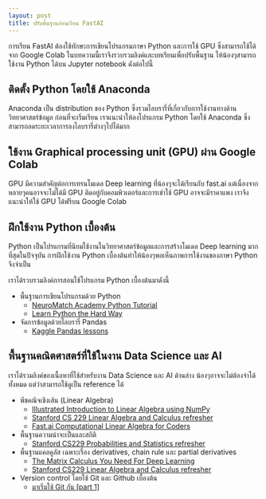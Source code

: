 ```yaml
---
layout: post
title: ปรับพื้นฐานก่อนเรียน FastAI
---
```


การเรียน FastAI ต้องใช้ทักษะการเขียนโปรแกรมภาษา Python
และการใช้ GPU ซึ่งสามารถใช้ได้จาก Google Colab ในบทความนี้เราจึงรวบรวมลิงค์และบทเรียนเพื่อปรับพื้นฐาน
ให้น้องๆสามารถใช้งาน Python ได้บน Jupyter notebook ดังต่อไปนี้

## ติดตั้ง Python โดยใช้ Anaconda

Anaconda เป็น distribution ของ Python ซึ่งรวมไลบรารี่ที่เกี่ยวกับการใช้งานทางด้านวิทยาศาสตร์ข้อมูล
ก่อนที่จะเริ่มเรียน เราแนะนำให้ลงโปรแกรม Python โดยใช้
Anaconda ซึ่งสามารถลดระยะเวลาการลงไลบรารี่ต่างๆไปได้มาก

## ใช้งาน Graphical processing unit (GPU) ผ่าน Google Colab

GPU มีความสำคัญต่อการเทรนโมเดล Deep learning ที่น้องๆจะได้เรียนกับ fast.ai แต่เนื่องจากหลายๆคนอาจจะไม่ได้มี GPU
ติดอยู่กับคอมพิวเตอร์และการเช่าใช้ GPU อาจจะมีราคาแพง เราจึงแนะนำให้ใช้ GPU ได้ฟรีบน Google Colab

## ฝึกใช้งาน Python เบื้องต้น

Python เป็นโปรแกรมที่นิยมใช้งานในวิทยาศาสตร์ข้อมูลและการสร้างโมเดล Deep learning มากที่สุดในปัจจุบัน
การฝึกใช้งาน Python เบื้องต้นทำให้น้องๆพอเห็นภาพการใช้งานของภาษา Python จึงจำเป็น

เราได้รวบรวมลิงค์การสอนใช้โปรแกรม Python เบื้องต้นมาดังนี้

* พื้นฐานการเขียนโปรแกรมด้วย Python
  * [NeuroMatch Academy Python Tutorial](https://github.com/NeuromatchAcademy/course-content#python-for-nma-workshop)
  * [Learn Python the Hard Way](https://github.com/ubarredo/LearnPythonTheHardWay)
* จัดการข้อมูลด้วยไลบรารี่ Pandas
  * [Kaggle Pandas lessons](https://www.kaggle.com/learn/pandas)

## พื้นฐานคณิตศาสตร์ที่ใช้ในงาน Data Science และ AI

เราได้รวมลิงค์ของเนื้อหาที่ใช้สำหรับงาน Data Science และ AI ด้านล่าง
น้องๆอาจจะไม่ต้องจำได้ทั้งหมด แต่ว่าสามารถใช้ดูเป็น reference ได้

* พีชคณิจเชิงเส้น (Linear Algebra)
  * [Illustrated Introduction to Linear Algebra using NumPy](https://medium.com/@kaaanishk/illustrated-introduction-to-linear-algebra-using-numpy-11d503d244a1)
  * [Stanford CS 229 Linear Algebra and Calculus refresher](https://stanford.edu/~shervine/teaching/cs-229/refresher-algebra-calculus)
  * [Fast.ai Computational Linear Algebra for Coders](https://github.com/fastai/numerical-linear-algebra)
* พื้นฐานความน่าจะเป็นและสถิติ
  * [Stanford CS229 Probabilities and Statistics refresher](https://stanford.edu/~shervine/teaching/cs-229/refresher-probabilities-statistics)
* พื้นฐานแคลคูลัส เฉพาะเรื่อง derivatives, chain rule และ partial derivatives
  * [The Matrix Calculus You Need For Deep Learning](https://explained.ai/matrix-calculus/index.html)
  * [Stanford CS229 Linear Algebra and Calculus refresher](https://stanford.edu/~shervine/teaching/cs-229/refresher-algebra-calculus)
* Version control โดยใช้ Git และ Github เบื้องต้น
  * [มาเริ่มใช้ Git กัน [part 1] ](https://tupleblog.github.io/use-git-part1/)
